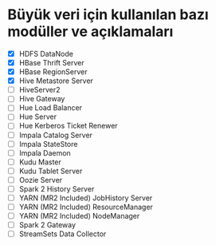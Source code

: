 # Büyük veri için kullanılan bazı modüller ve açıklamaları
- [x] HDFS DataNode
- [x] HBase Thrift Server
- [x] HBase RegionServer
- [x] Hive Metastore Server
- [ ] HiveServer2
- [ ] Hive Gateway
- [ ] Hue Load Balancer
- [ ] Hue Server
- [ ] Hue Kerberos Ticket Renewer
- [ ] Impala Catalog Server
- [ ] Impala StateStore
- [ ] Impala Daemon
- [ ] Kudu Master
- [ ] Kudu Tablet Server
- [ ] Oozie Server
- [ ] Spark 2 History Server
- [ ] YARN (MR2 Included) JobHistory Server
- [ ] YARN (MR2 Included) ResourceManager
- [ ] YARN (MR2 Included) NodeManager
- [ ] Spark 2 Gateway
- [ ] StreamSets Data Collector
